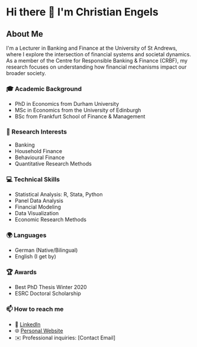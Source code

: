 # Hi there 👋 I'm Christian Engels

## About Me
I'm a Lecturer in Banking and Finance at the University of St Andrews, where I explore the intersection of financial systems and societal dynamics. As a member of the Centre for Responsible Banking & Finance (CRBF), my research focuses on understanding how financial mechanisms impact our broader society.

### 🎓 Academic Background
- PhD in Economics from Durham University
- MSc in Economics from the University of Edinburgh
- BSc from Frankfurt School of Finance & Management

### 🔬 Research Interests
- Banking
- Household Finance
- Behavioural Finance
- Quantitative Research Methods

### 💻 Technical Skills
- Statistical Analysis: R, Stata, Python
- Panel Data Analysis
- Financial Modeling
- Data Visualization
- Economic Research Methods

### 🌍 Languages
- German (Native/Bilingual)
- English (I get by)

### 🏆 Awards
- Best PhD Thesis Winter 2020
- ESRC Doctoral Scholarship

### 📫 How to reach me
- 🔗 [LinkedIn](https://www.linkedin.com/in/christian-engels)
- 🌐 [Personal Website](https://engels.phd)
- ✉️ Professional inquiries: [Contact Email]
